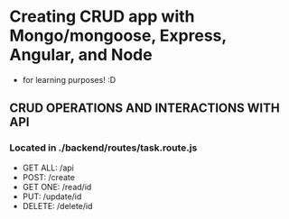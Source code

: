 # Creating CRUD app with Mongo/mongoose, Express, Angular, and Node
- for learning purposes! :D


## CRUD OPERATIONS AND INTERACTIONS WITH API
### Located in ./backend/routes/task.route.js
- GET ALL: /api
- POST: /create
- GET ONE: /read/id
- PUT: /update/id
- DELETE: /delete/id
